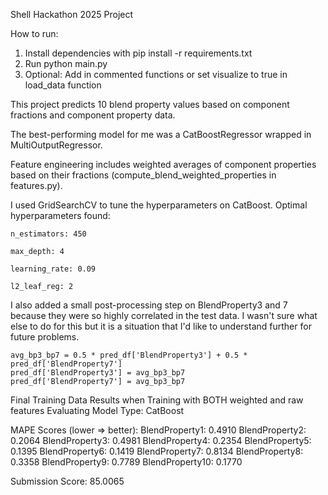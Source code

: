 Shell Hackathon 2025 Project

How to run:
1) Install dependencies with pip install -r requirements.txt
2) Run python main.py
3) Optional: Add in commented functions or set visualize to true in load_data function

This project predicts 10 blend property values based on component fractions and component property data.

The best-performing model for me was a CatBoostRegressor wrapped in MultiOutputRegressor. 

Feature engineering includes weighted averages of component properties based on their fractions (compute_blend_weighted_properties in features.py).

I used GridSearchCV to tune the hyperparameters on CatBoost. Optimal hyperparameters found:

    n_estimators: 450

    max_depth: 4

    learning_rate: 0.09

    l2_leaf_reg: 2

I also added a small post-processing step on BlendProperty3 and 7 because they were so highly correlated in the test data. I wasn't sure what else to do for this but it is a situation that I'd like to understand further for future problems.

    avg_bp3_bp7 = 0.5 * pred_df['BlendProperty3'] + 0.5 * pred_df['BlendProperty7']
    pred_df['BlendProperty3'] = avg_bp3_bp7
    pred_df['BlendProperty7'] = avg_bp3_bp7

Final Training Data Results when Training with BOTH weighted and raw features
Evaluating Model Type: CatBoost

MAPE Scores (lower => better):
BlendProperty1: 0.4910
BlendProperty2: 0.2064
BlendProperty3: 0.4981
BlendProperty4: 0.2354
BlendProperty5: 0.1395
BlendProperty6: 0.1419
BlendProperty7: 0.8134
BlendProperty8: 0.3358
BlendProperty9: 0.7789
BlendProperty10: 0.1770

Submission Score: 85.0065
